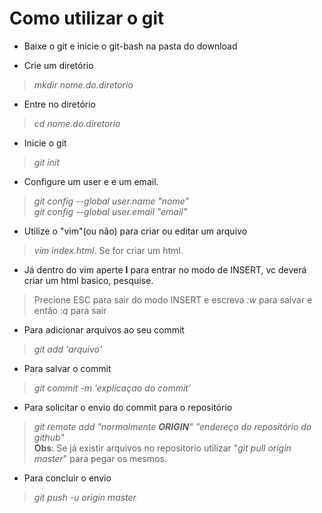 # Como utilizar o **git**


* Baixe o git e inicie o git-bash na pasta do download

* Crie um diretório
 >_mkdir nome.do.diretorio_
 
* Entre no diretório
 >_cd nome.do.diretorio_

* Inicie o git
 >_git init_

* Configure um user e e um email.
 >_git config --global user.name "nome"_  
 _git config --global user.email "email"_

* Utilize o "vim"(ou não) para criar ou editar um arquivo
 >_vim index.html_. Se for criar um html.

* Já dentro do vim aperte **I** para entrar no modo de INSERT, vc deverá criar um html basico, pesquise.
 >Precione ESC para sair do modo INSERT e escreva _:w_ para salvar e então _:q_ para sair
 
* Para adicionar arquivos ao seu commit
 >_git add 'arquivo'_
 
* Para salvar o commit
 >_git commit -m 'explicaçao do commit'_
 
* Para solicitar o envio do commit para o repositório
 >_git remote add "normalmente **ORIGIN**" "endereço do repositório do github"_  
 **Obs**: Se já existir arquivos no repositorio utilizar "_git pull origin master_" para pegar os mesmos.
 
* Para concluir o envio
 >_git push -u origin master_
